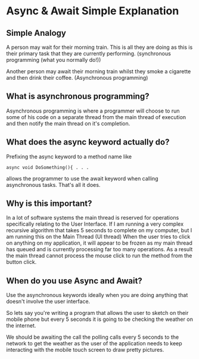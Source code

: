﻿# Async & Await Simple Explanation

## Simple Analogy

A person may wait for their morning train. This is all they are doing as this is their primary task that they are currently performing. (synchronous programming (what you normally do!))

Another person may await their morning train whilst they smoke a cigarette and then drink their coffee. (Asynchronous programming)

## What is asynchronous programming?

Asynchronous programming is where a programmer will choose to run some of his code on a separate thread from the main thread of execution and then notify the main thread on it's completion.

## What does the async keyword actually do?

Prefixing the async keyword to a method name like

`async void DoSomething(){ . . .`

allows the programmer to use the await keyword when calling asynchronous tasks. That's all it does.

## Why is this important?

In a lot of software systems the main thread is reserved for operations specifically relating to the User Interface. If I am running a very complex recursive algorithm that takes 5 seconds to complete on my computer, but I am running this on the Main Thread (UI thread) When the user tries to click on anything on my application, it will appear to be frozen as my main thread has queued and is currently processing far too many operations. As a result the main thread cannot process the mouse click to run the method from the button click.

## When do you use Async and Await?

Use the asynchronous keywords ideally when you are doing anything that doesn't involve the user interface.

So lets say you're writing a program that allows the user to sketch on their mobile phone but every 5 seconds it is going to be checking the weather on the internet.

We should be awaiting the call the polling calls every 5 seconds to the network to get the weather as the user of the application needs to keep interacting with the mobile touch screen to draw pretty pictures.